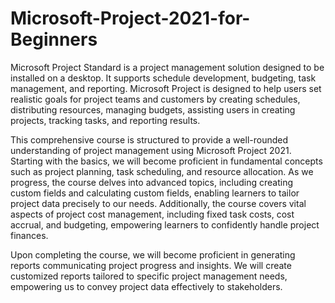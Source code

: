 # Microsoft-Project-2021-for-Beginners
Microsoft Project Standard is a project management solution designed to be installed on a desktop. It supports schedule development, budgeting, task management, and reporting. Microsoft Project is designed to help users set realistic goals for project teams and customers by creating schedules, distributing resources, managing budgets, assisting users in creating projects, tracking tasks, and reporting results. 

This comprehensive course is structured to provide a well-rounded understanding of project management using Microsoft Project 2021. Starting with the basics, we will become proficient in fundamental concepts such as project planning, task scheduling, and resource allocation. As we progress, the course delves into advanced topics, including creating custom fields and calculating custom fields, enabling learners to tailor project data precisely to our needs. Additionally, the course covers vital aspects of project cost management, including fixed task costs, cost accrual, and budgeting, empowering learners to confidently handle project finances. 

Upon completing the course, we will become proficient in generating reports communicating project progress and insights. We will create customized reports tailored to specific project management needs, empowering us to convey project data effectively to stakeholders. 
